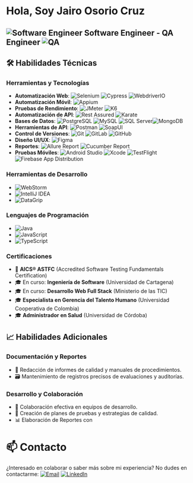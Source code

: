 # Hola, Soy Jairo Osorio Cruz 

## ![Software Engineer](https://img.shields.io/badge/-👨‍💻%20Software%20Engineer-0089D6?style=flat) Software Engineer - QA Engineer ![QA](https://img.shields.io/badge/-🔍%20QA%20Engineer-4DB6AC?style=flat)


## 🛠️ Habilidades Técnicas

### Herramientas y Tecnologías

- **Automatización Web**: ![Selenium](https://img.shields.io/badge/-Selenium-43B02A?style=flat&logo=selenium&logoColor=white) ![Cypress](https://img.shields.io/badge/-Cypress-17202C?style=flat&logo=cypress&logoColor=white) ![WebdriverIO](https://img.shields.io/badge/-WebdriverIO-EF2D5E?style=flat&logo=webdriverio&logoColor=white)
- **Automatización Móvil**: ![Appium](https://img.shields.io/badge/-Appium-9C27B0?style=flat&logo=appium&logoColor=white)
- **Pruebas de Rendimiento**: ![JMeter](https://img.shields.io/badge/-JMeter-D22128?style=flat&logo=apache-jmeter&logoColor=white) ![K6](https://img.shields.io/badge/-K6-7D64FF?style=flat&logo=k6&logoColor=white)
- **Automatización de API**: ![Rest Assured](https://img.shields.io/badge/-Rest%20Assured-008CDD?style=flat&logo=java&logoColor=white) ![Karate](https://img.shields.io/badge/-Karate-DF0000?style=flat&logo=java&logoColor=white)
- **Bases de Datos**: ![PostgreSQL](https://img.shields.io/badge/-PostgreSQL-336791?style=flat&logo=postgresql&logoColor=white) ![MySQL](https://img.shields.io/badge/-MySQL-4479A1?style=flat&logo=mysql&logoColor=white) ![SQL Server](https://img.shields.io/badge/-SQL%20Server-CC2927?style=flat&logo=microsoft-sql-server&logoColor=white)![MongoDB](https://img.shields.io/badge/-MongoDB-47A248?style=flat&logo=mongodb&logoColor=white)
- **Herramientas de API**: ![Postman](https://img.shields.io/badge/-Postman-FF6C37?style=flat&logo=postman&logoColor=white) ![SoapUI](https://img.shields.io/badge/-SoapUI-FCDC00?style=flat&logo=soap&logoColor=black)
- **Control de Versiones**: ![Git](https://img.shields.io/badge/-Git-F05032?style=flat&logo=git&logoColor=white) ![GitLab](https://img.shields.io/badge/-GitLab-FCA121?style=flat&logo=gitlab&logoColor=white) ![GitHub](https://img.shields.io/badge/-GitHub-181717?style=flat&logo=github&logoColor=white)
- **Diseño UI/UX**: ![Figma](https://img.shields.io/badge/-Figma-F24E1E?style=flat&logo=figma&logoColor=white)
- **Reportes**: ![Allure Report](https://img.shields.io/badge/-Allure%20Report-C21325?style=flat&logo=allure&logoColor=white)  ![Cucumber Report](https://img.shields.io/badge/-Cucumber%20Report-23D96C?style=flat&logo=cucumber&logoColor=white)
- **Pruebas Móviles**: ![Android Studio](https://img.shields.io/badge/-Android%20Studio-3DDC84?style=flat&logo=android-studio&logoColor=white) ![Xcode](https://img.shields.io/badge/-Xcode-147EFB?style=flat&logo=xcode&logoColor=white) ![TestFlight](https://img.shields.io/badge/-TestFlight-0D96F6?style=flat&logo=testflight&logoColor=white) ![Firebase App Distribution](https://img.shields.io/badge/-Firebase%20App%20Distribution-FFCA28?style=flat&logo=firebase&logoColor=black)
### Herramientas de Desarrollo

-  ![WebStorm](https://img.shields.io/badge/-WebStorm-000000?style=flat&logo=webstorm&logoColor=white)
-  ![IntelliJ IDEA](https://img.shields.io/badge/-IntelliJ%20IDEA-000000?style=flat&logo=intellij-idea&logoColor=white)
-  ![DataGrip](https://img.shields.io/badge/-DataGrip-000000?style=flat&logo=datagrip&logoColor=white)

### Lenguajes de Programación

- ![Java](https://img.shields.io/badge/-Java-007396?style=flat&logo=java&logoColor=white)
- ![JavaScript](https://img.shields.io/badge/-JavaScript-F7DF1E?style=flat&logo=javascript&logoColor=black)
- ![TypeScript](https://img.shields.io/badge/-TypeScript-3178C6?style=flat&logo=typescript&logoColor=white)


### Certificaciones

- 📜 **AICS® ASTFC** (Accredited Software Testing Fundamentals Certification)
- 🎓 En curso: **Ingeniería de Software** (Universidad de Cartagena)
- 🎓 En curso: **Desarrollo Web Full Stack** (Ministerio de las TIC)
- 🎓 **Especialista en Gerencia del Talento Humano** (Universidad Cooperativa de Colombia)
- 🎓 **Administrador en Salud** (Universidad de Córdoba)

## 📈 Habilidades Adicionales

### Documentación y Reportes

- 📝 Redacción de informes de calidad y manuales de procedimientos.
- 🗃️ Mantenimiento de registros precisos de evaluaciones y auditorías.

### Desarrollo y Colaboración

- 🤝 Colaboración efectiva en equipos de desarrollo.
- 📝 Creación de planes de pruebas y estrategias de calidad.
- 📊 Elaboración de Reportes con 

# 📫 Contacto

¿Interesado en colaborar o saber más sobre mi experiencia? No dudes en contactarme:
[![Email](https://img.shields.io/badge/-Email-D14836?style=flat&logo=gmail&logoColor=white)](mailto:osoriocruzjairo@gmail.com)
[![LinkedIn](https://img.shields.io/badge/-LinkedIn-0077B5?style=flat&logo=linkedin&logoColor=white)](https://www.linkedin.com/in/jairo-osorio-c-8461061b3/)



